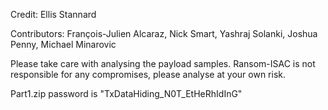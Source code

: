 Credit: Ellis Stannard

Contributors: François-Julien Alcaraz, Nick Smart, Yashraj Solanki, Joshua Penny, Michael Minarovic

Please take care with analysing the payload samples. Ransom-ISAC is not responsible for any compromises, please analyse at your own risk. 

Part1.zip password is "TxDataHiding_N0T_EtHeRhIdInG" 


